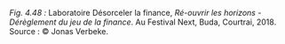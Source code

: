 *Fig. 4.48 :* Laboratoire Désorceler la finance, *Ré-ouvrir les horizons - Dérèglement du jeu de la finance*. Au Festival Next, Buda, Courtrai, 2018.  
Source : © Jonas Verbeke.